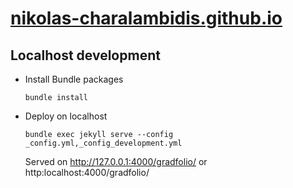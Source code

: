 # [nikolas-charalambidis.github.io](https://nikolas-charalambidis.github.io/)

## Localhost development

- Install Bundle packages
  ```shell
  bundle install
  ```
- Deploy on localhost
  ```shell
  bundle exec jekyll serve --config _config.yml,_config_development.yml
  ```
  Served on  http://127.0.0.1:4000/gradfolio/ or http:localhost:4000/gradfolio/
